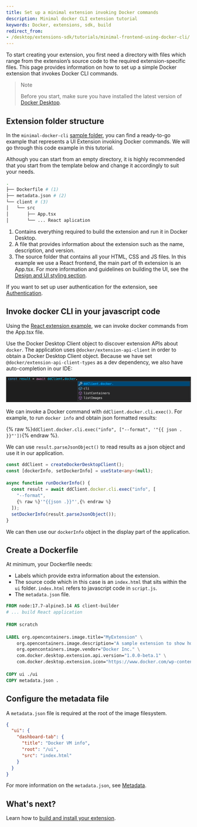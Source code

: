 ```yaml
---
title: Set up a minimal extension invoking Docker commands
description: Minimal docker CLI extension tutorial
keywords: Docker, extensions, sdk, build
redirect_from:
- /desktop/extensions-sdk/tutorials/minimal-frontend-using-docker-cli/
---
```


To start creating your extension, you first need a directory with files which range from the extension’s source code to the required extension-specific files. This page provides information on how to set up a simple Docker extension that invokes Docker CLI commands.

>Note
>
>Before you start, make sure you have installed the latest version of [Docker Desktop](../../../release-notes.md).

## Extension folder structure

In the `minimal-docker-cli` [sample folder](https://github.com/docker/extensions-sdk/tree/main/samples), you can find a ready-to-go example that represents a UI Extension invoking Docker commands. We will go through this code example in this tutorial.

Although you can start from an empty directory, it is highly recommended that you start from the template below and change it accordingly to suit your needs.

```bash
.
├── Dockerfile # (1)
├── metadata.json # (2)
└── client # (3)
│   └── src
│       ├── App.tsx
│       └── ... React aplication
```

1. Contains everything required to build the extension and run it in Docker Desktop.
2. A file that provides information about the extension such as the name, description, and version.
3. The source folder that contains all your HTML, CSS and JS files. In this example we use a React frontend, the main part of th extension is an App.tsx. For more information and guidelines on building the UI, see the [Design and UI styling section](../../design/design-guidelines.md).

If you want to set up user authentication for the extension, see [Authentication](../../dev/oauth2-flow.md).

## Invoke docker CLI in your javascript code

Using the [React extension example](./react-extension.md), we can invoke docker commands from the App.tsx file.

Use the Docker Desktop Client object to discover extension APIs about `docker`. The application uses `@docker/extension-api-client` in order to obtain a Docker Desktop Client object. Because we have set `@docker/extension-api-client-types` as a dev dependency, we also have auto-completion in our IDE:

![types auto complete](images/types-autocomplete.png)

We can invoke a Docker command with `ddClient.docker.cli.exec()`.
For example, to run `docker info` and obtain json formatted results:

{% raw %}`ddClient.docker.cli.exec("info", ["--format", '"{{ json . }}"'])`{% endraw %}.

We can use `result.parseJsonObject()` to read results as a json object and use it in our application.

```typescript
const ddClient = createDockerDesktopClient();
const [dockerInfo, setDockerInfo] = useState<any>(null);

async function runDockerInfo() {
  const result = await ddClient.docker.cli.exec("info", [
    "--format",
    {% raw %}'"{{json .}}"',{% endraw %}
  ]);
  setDockerInfo(result.parseJsonObject());
}
```

We can then use our `dockerInfo` object in the display part of the application.

## Create a Dockerfile

At minimum, your Dockerfile needs:

- Labels which provide extra information about the extension.
- The source code which in this case is an `index.html` that sits within the `ui` folder. `index.html` refers to javascript code in `script.js`.
- The `metadata.json` file.

```Dockerfile
FROM node:17.7-alpine3.14 AS client-builder
# ... build React application

FROM scratch

LABEL org.opencontainers.image.title="MyExtension" \
    org.opencontainers.image.description="A sample extension to show how easy it's to get started with Desktop Extensions." \
    org.opencontainers.image.vendor="Docker Inc." \
    com.docker.desktop.extension.api.version="1.0.0-beta.1" \
    com.docker.desktop.extension.icon="https://www.docker.com/wp-content/uploads/2022/03/Moby-logo.png"

COPY ui ./ui
COPY metadata.json .
```

## Configure the metadata file

A `metadata.json` file is required at the root of the image filesystem.

```json
{
  "ui": {
    "dashboard-tab": {
      "title": "Docker VM info",
      "root": "/ui",
      "src": "index.html"
    }
  }
}
```

For more information on the `metadata.json`, see [Metadata](../../extensions/METADATA.md).

## What's next?

Learn how to [build and install your extension](../build-install.md).
